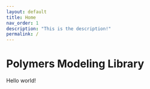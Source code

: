 ```yaml
---
layout: default
title: Home
nav_order: 1
description: "This is the description!"
permalink: /
---
```


# Polymers Modeling Library

Hello world!
